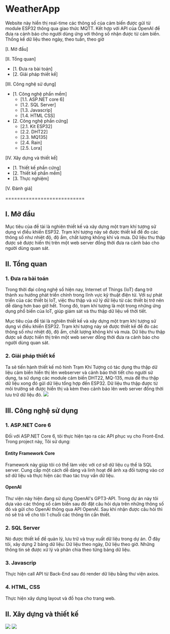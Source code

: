 # WeatherApp
Website này hiển thị real-time các thông số của cảm biến được gửi từ module ESP32 thông qua giao thức MQTT.  Kết hợp với API của OpenAI để đưa ra cảnh báo cho người dùng ứng với thông số nhận được từ cảm biến. Thống kế dữ liệu theo ngày, theo tuần, theo giờ

[I. Mở đầu]

[II. Tổng quan]
- [1. Đưa ra bài toán]
- [2. Giải pháp thiết kế]

[III. Công nghệ sử dụng]
- [1. Công nghệ phần mềm]
  - [1.1. ASP.NET core 6]
  - [1.2. SQL Server]
  - [1.3. Javascrip]
  - [1.4. HTML CSS]
- [2. Công nghệ phần cứng]
  - [2.1. Kit ESP32]
  - [2.2. DHT22]
  - [2.3. MQ135]
  - [2.4. Rain]
  - [2.5. Lora]

[IV. Xây dựng và thiết kế]
- [1. Thiết kế phần cứng]
- [2. Thiết kế phần mềm]
- [3. Thực nghiệm]

[V. Đánh giá]

===========================
## I. Mở đầu
Mục tiêu của đề tài là nghiên thiết kế và xây dựng một trạm khí tượng sử dụng vi điều khiển ESP32. Trạm khí tượng này sẽ được thiết kế để đo các thông số như nhiệt độ, độ ẩm, chất lượng không khí và mưa. Dữ liệu thu thập được sẽ được hiển thị trên một web server đồng thời đưa ra cảnh báo cho người dùng quan sát.

## II. Tổng quan
### 1. Đưa ra bài toán 
Trong thời đại công nghệ số hiện nay, Internet of Things (IoT) đang trở thành xu hướng phát triển chính trong lĩnh vực kỹ thuật điện tử. Với sự phát triển của các thiết bị IoT, việc thu thập và xử lý dữ liệu từ các thiết bị trở nên dễ dàng hơn bao giờ hết. Trong đó, trạm khí tượng là một trong những ứng dụng phổ biến của IoT, giúp giám sát và thu thập dữ liệu về thời tiết.

Mục tiêu của đề tài là nghiên thiết kế và xây dựng một trạm khí tượng sử dụng vi điều khiển ESP32. Trạm khí tượng này sẽ được thiết kế để đo các thông số như nhiệt độ, độ ẩm, chất lượng không khí và mưa. Dữ liệu thu thập được sẽ được hiển thị trên một web server đồng thời đưa ra cảnh báo cho người dùng quan sát.

### 2. Giải pháp thiết kế
Ta sẽ tiến hành thiết kế mô hình Trạm Khí Tượng có tác dụng thu thập dữ liệu cảm biến hiển thị lên webserver và cảnh báo thời tiết cho người sử dụng, ta sử dụng các module cảm biến DHT22, MQ-135, mưa để thu thập dữ liệu xong đó gửi dữ liệu tổng hợp đến ESP32. Dữ liệu thu thập được từ môi trường sẽ được hiển thị và kèm theo cảnh báo lên web server đồng thời lưu trữ dữ liệu đó. 
<img src="https://drive.google.com/file/d/1iyYZQ-990KJo9zVlUwLc5xtSB6Yc-HTi/view?usp=sharing">

## III. Công nghệ sử dụng
### 1. ASP.NET Core 6
Đối với ASP.NET Core 6, tôi thực hiện tạo ra các API phục vụ cho Front-End. Trong project này, Tôi sử dụng: 

#### Entity Framework Core
Framework này giúp tôi có thể làm việc với cơ sở dữ liệu cụ thể là SQL server. Cung cấp một cách dễ dàng và linh hoạt để ánh xạ đối tượng vào cơ sở dữ liệu và thực hiện các thao tác truy vấn dữ liệu.

#### OpenAI
Thư viện này hiện đang sử dụng OpenAI's GPT3-API. Trong dự án này tôi dựa vào các thông số cảm biến sau đó đặt câu hỏi dựa trên những thông số đó và gửi cho OpenAI thông qua API OpenAI. Sau khi nhận được câu hỏi thì nó sẽ trả về cho tôi 1 chuỗi các thông tin cần thiết.

### 2. SQL Server
Nó được thiết kế để quản lý, lưu trữ và truy xuất dữ liệu trong dự án. Ở đây tôi, xây dựng 2 bảng dữ liệu: Dữ liệu theo ngày, Dữ liệu theo giờ. Những thông tin sẽ được xử lý và phân chia theo từng bảng dữ liệu. 

### 3. Javascrip
Thực hiện call API từ Back-End sau đó render dữ liệu bằng thư viện axios. 

### 4. HTML, CSS
Thực hiện xây dựng layout và đồ họa cho trang web.

## II. Xây dựng và thiết kế
<img src="https://drive.google.com/file/d/1BaY2wxhQ_r7cxOPl8wbak5KOzs28hyI1/view?usp=sharing">
<img src="https://drive.google.com/file/d/1NW-0Cx1mK3gZECJQ4uI68MjvY0i7nmTJ/view?usp=sharing">
